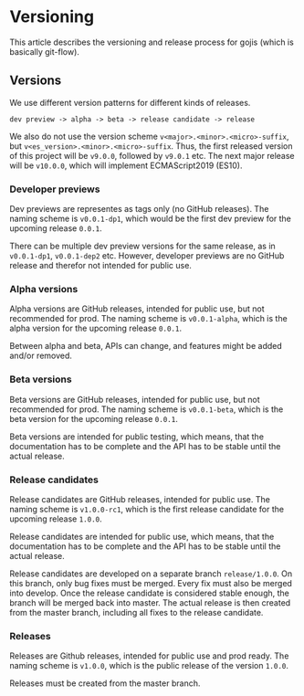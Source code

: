 # Versioning
This article describes the versioning and release process for gojis (which is
basically git-flow).

## Versions
We use different version patterns for different kinds of releases.

```
dev preview -> alpha -> beta -> release candidate -> release
```

We also do not use the version scheme `v<major>.<minor>.<micro>-suffix`, but
`v<es_version>.<minor>.<micro>-suffix`. Thus, the first released version of this
project will be `v9.0.0`, followed by `v9.0.1` etc. The next major release will
be `v10.0.0`, which will implement ECMAScript2019 (ES10).

### Developer previews
Dev previews are representes as tags only (no GitHub releases). The naming
scheme is `v0.0.1-dp1`, which would be the first dev preview for the upcoming
release `0.0.1`.

There can be multiple dev preview versions for the same release, as in
`v0.0.1-dp1`, `v0.0.1-dep2` etc. However, developer previews are no GitHub
release and therefor not intended for public use.

### Alpha versions
Alpha versions are GitHub releases, intended for public use, but not recommended
for prod. The naming scheme is `v0.0.1-alpha`, which is the alpha version for
the upcoming release `0.0.1`.

Between alpha and beta, APIs can change, and features might be added and/or
removed.

### Beta versions
Beta versions are GitHub releases, intended for public use, but not recommended
for prod. The naming scheme is `v0.0.1-beta`, which is the beta version for the
upcoming release `0.0.1`.

Beta versions are intended for public testing, which means, that the
documentation has to be complete and the API has to be stable until the actual
release.

### Release candidates
Release candidates are GitHub releases, intended for public use. The naming
scheme is `v1.0.0-rc1`, which is the first release candidate for the upcoming
release `1.0.0`.

Release candidates are intended for public use, which means, that the
documentation has to be complete and the API has to be stable until the actual
release.

Release candidates are developed on a separate branch `release/1.0.0`. On this
branch, only bug fixes must be merged. Every fix must also be merged into
develop. Once the release candidate is considered stable enough, the branch will
be merged back into master. The actual release is then created from the master
branch, including all fixes to the release candidate.

### Releases
Releases are Github releases, intended for public use and prod ready. The naming
scheme is `v1.0.0`, which is the public release of the version `1.0.0`.

Releases must be created from the master branch.